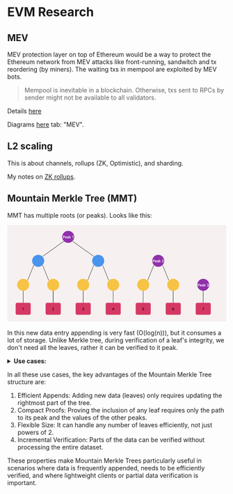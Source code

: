 # EVM Research

## MEV

MEV protection layer on top of Ethereum would be a way to protect the Ethereum network from MEV attacks like front-running, sandwitch and tx reordering (by miners). The waiting txs in mempool are exploited by MEV bots.
> Mempool is inevitable in a blockchain. Otherwise, txs sent to RPCs by sender might not be available to all validators.

Details [here](https://www.notion.so/PBS-on-Ethereum-8408f202504f4196b78905676833c5c6)

Diagrams [here](../evm.drawio) tab: "MEV".

## L2 scaling

This is about channels, rollups (ZK, Optimistic), and sharding.

My notes on [ZK rollups](https://www.notion.so/ZK-Rollups-8ebd9daa4550472db8ae6405ae68f678?pvs=4).

## Mountain Merkle Tree (MMT)

MMT has multiple roots (or peaks). Looks like this:

![](../img/mmt.png)

In this new data entry appending is very fast (O(log(n))), but it consumes a lot of storage. Unlike Merkle tree, during verification of a leaf's integrity, we don't need all the leaves, rather it can be verified to it peak.

<details>
<summary><b>Use cases:</b></summary>

Excellent question. The Mountain Merkle Tree, with its unique structure of multiple peaks, has several important use cases, particularly in distributed systems and blockchain technology. Let's explore some key applications while referencing the diagram:

1. Blockchain Light Clients:
   - Use Case: Allowing lightweight verification of blockchain state without downloading the entire chain.
   - How it Works: Light clients can verify transactions or state changes by checking against the peaks, rather than the entire tree. This significantly reduces the amount of data needed for verification.

2. Append-Only Logs in Distributed Systems:
   - Use Case: Efficiently managing and verifying continuously growing logs.
   - How it Works: As new log entries (represented by the leaves 1-7 in our diagram) are added, only the rightmost peak(s) need to be updated. This makes appending new data very efficient.

3. Version Control Systems:
   - Use Case: Tracking file changes in distributed version control systems.
   - How it Works: Each commit could be represented as a leaf. The multiple peaks allow for efficient comparison and merging of different branches.

4. Certificate Transparency Logs:
   - Use Case: Maintaining an append-only log of SSL/TLS certificates.
   - How it Works: New certificates are added as leaves. The multiple peaks allow for efficient proof of inclusion without rebuilding the entire tree.

5. Distributed Databases:
   - Use Case: Ensuring data integrity and consistency across distributed nodes.
   - How it Works: Each data entry is a leaf. Nodes can efficiently compare their data states by just comparing the peaks.

6. Peer-to-Peer File Sharing:
   - Use Case: Verifying the integrity of large files in P2P networks.
   - How it Works: File chunks are leaves. Peers can verify parts of the file by checking against relevant peaks without needing the entire file.

7. Event Sourcing in Microservices:
   - Use Case: Maintaining a verifiable log of events in a microservices architecture.
   - How it Works: Each event is a leaf. Services can efficiently verify and sync their event logs using the peak structure.

8. Audit Trails:
   - Use Case: Creating tamper-evident logs for auditing purposes.
   - How it Works: Each audit entry is a leaf. The multiple peaks allow for efficient verification of the audit trail's integrity at any point.

9. Incremental Backup Systems:
   - Use Case: Efficiently managing and verifying incremental backups.
   - How it Works: Each backup increment is a leaf. The tree structure allows for quick verification of backup integrity and efficient updates.

</details>

In all these use cases, the key advantages of the Mountain Merkle Tree structure are:

1. Efficient Appends: Adding new data (leaves) only requires updating the rightmost part of the tree.
2. Compact Proofs: Proving the inclusion of any leaf requires only the path to its peak and the values of the other peaks.
3. Flexible Size: It can handle any number of leaves efficiently, not just powers of 2.
4. Incremental Verification: Parts of the data can be verified without processing the entire dataset.

These properties make Mountain Merkle Trees particularly useful in scenarios where data is frequently appended, needs to be efficiently verified, and where lightweight clients or partial data verification is important.
